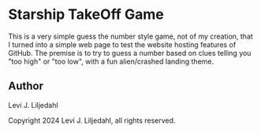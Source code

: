 # Starship TakeOff Game

This is a very simple guess the number style game, not of my creation, that I turned into a simple web page to test the website hosting features of GitHub.
The premise is to try to guess a number based on clues telling you "too high" or "too low", with a fun alien/crashed landing theme.

## Author

Levi J. Liljedahl

Copyright 2024 Levi J. Liljedahl, all rights reserved.